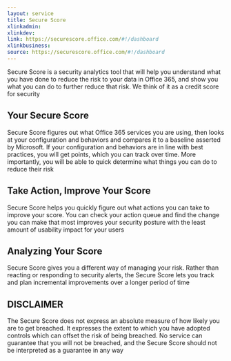 ```yaml
---
layout: service
title: Secure Score
xlinkadmin: 
xlinkdev: 
link: https://securescore.office.com/#!/dashboard
xlinkbusiness: 
source: https://securescore.office.com/#!/dashboard
---
```


Secure Score is a security analytics tool that will help you understand what you have done to reduce the risk to your data in Office 365, and show you what you can do to further reduce that risk. We think of it as a credit score for security

## Your Secure Score

Secure Score figures out what Office 365 services you are using, then looks at your configuration and behaviors and compares it to a baseline asserted by Microsoft. If your configuration and behaviors are in line with best practices, you will get points, which you can track over time. More importantly, you will be able to quick determine what things you can do to reduce their risk

## Take Action, Improve Your Score

Secure Score helps you quickly figure out what actions you can take to improve your score. You can check your action queue and find the change you can make that most improves your security posture with the least amount of usability impact for your users

## Analyzing Your Score

Secure Score gives you a different way of managing your risk. Rather than reacting or responding to security alerts, the Secure Score lets you track and plan incremental improvements over a longer period of time

## DISCLAIMER

The Secure Score does not express an absolute measure of how likely you are to get breached. It expresses the extent to which you have adopted controls which can offset the risk of being breached. No service can guarantee that you will not be breached, and the Secure Score should not be interpreted as a guarantee in any way
